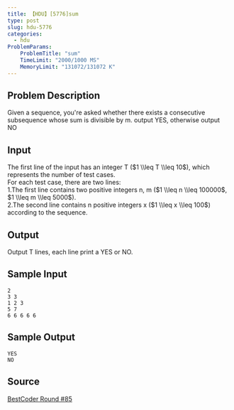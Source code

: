```yaml
---
title: 【HDU】[5776]sum
type: post
slug: hdu-5776
categories:
  - hdu
ProblemParams:
    ProblemTitle: "sum"
    TimeLimit: "2000/1000 MS"
    MemoryLimit: "131072/131072 K"
---
```


## Problem Description

Given a sequence, you're asked whether there exists a consecutive subsequence whose sum is divisible by m. output YES, otherwise output NO

## Input

The first line of the input has an integer T ($1 \\leq T \\leq 10$), which represents the number of test cases.  
For each test case, there are two lines:  
1.The first line contains two positive integers n, m ($1 \\leq n \\leq 100000$, $1 \\leq m \\leq 5000$).  
2.The second line contains n positive integers x ($1 \\leq x \\leq 100$) according to the sequence.

## Output

Output T lines, each line print a YES or NO.

## Sample Input

```
2
3 3
1 2 3
5 7
6 6 6 6 6

```

## Sample Output

```
YES
NO
```

## Source

[BestCoder Round #85](https://acm.hdu.edu.cn//search.php?field=problem&key=BestCoder+Round+%2385&source=1&searchmode=source)
